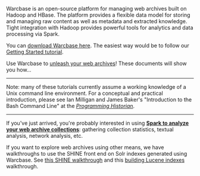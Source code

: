 Warcbase is an open-source platform for managing web archives built on Hadoop and HBase. The platform provides a flexible data model for storing and managing raw content as well as metadata and extracted knowledge. Tight integration with Hadoop provides powerful tools for analytics and data processing via Spark.

You can [download Warcbase here](https://github.com/lintool/warcbase). The easiest way would be to follow our [Getting Started tutorial](http://lintool.github.io/warcbase-docs/Getting-Started/).

Use Warcbase to [unleash your web archives](http://archivesunleashed.ca/)! These documents will show you how...

***

Note: many of these tutorials currently assume a working knowledge of a Unix command line environment. For a conceptual and practical introduction, please see Ian Milligan and James Baker's "Introduction to the Bash Command Line" at the [*Programming Historian*](http://programminghistorian.org/lessons/intro-to-bash).

***

If you've just arrived, you're probably interested in using [**Spark to analyze your web archive collections**](http://lintool.github.io/warcbase-docs/Analyzing-Web-Archives-with-Spark/): gathering collection statistics, textual analysis, network analysis, etc.

If you want to explore web archives using other means, we have walkthroughs to use the SHINE front end on Solr indexes generated using Warcbase. See [this SHINE walkthrough](http://lintool.github.io/warcbase-docs/Shine:-Installing-Shine-Frontend-on-OS-X/) and this [building Lucene indexes](http://lintool.github.io/warcbase-docs/Building-Lucene-Indexes-Using-Hadoop/) walkthrough.
